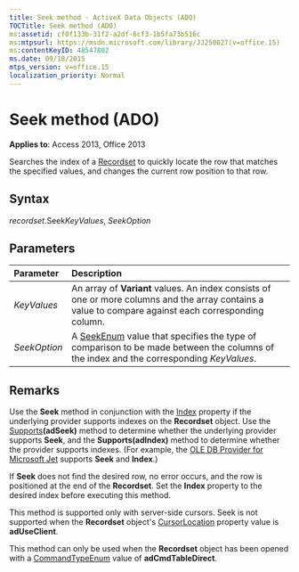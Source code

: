 ```yaml
---
title: Seek method - ActiveX Data Objects (ADO)
TOCTitle: Seek method (ADO)
ms:assetid: cf0f133b-31f2-a2df-6cf3-1b5fa73b516c
ms:mtpsurl: https://msdn.microsoft.com/library/JJ250027(v=office.15)
ms:contentKeyID: 48547802
ms.date: 09/18/2015
mtps_version: v=office.15
localization_priority: Normal
---
```


# Seek method (ADO)

**Applies to**: Access 2013, Office 2013

Searches the index of a [Recordset](recordset-object-ado.md) to quickly locate the row that matches the specified values, and changes the current row position to that row.

## Syntax

*recordset*.Seek*KeyValues*, *SeekOption*

## Parameters

|Parameter|Description|
|:--------|:----------|
|*KeyValues* |An array of **Variant** values. An index consists of one or more columns and the array contains a value to compare against each corresponding column.|
|*SeekOption* |A [SeekEnum](seekenum.md) value that specifies the type of comparison to be made between the columns of the index and the corresponding *KeyValues*.|

## Remarks

Use the **Seek** method in conjunction with the [Index](index-property-ado.md) property if the underlying provider supports indexes on the **Recordset** object. Use the [Supports](supports-method-ado.md)**(adSeek)** method to determine whether the underlying provider supports **Seek**, and the **Supports(adIndex)** method to determine whether the provider supports indexes. (For example, the [OLE DB Provider for Microsoft Jet](microsoft-ole-db-provider-for-microsoft-jet.md) supports **Seek** and **Index**.)

If **Seek** does not find the desired row, no error occurs, and the row is positioned at the end of the **Recordset**. Set the **Index** property to the desired index before executing this method.

This method is supported only with server-side cursors. Seek is not supported when the **Recordset** object's [CursorLocation](cursorlocation-property-ado.md) property value is **adUseClient**.

This method can only be used when the **Recordset** object has been opened with a [CommandTypeEnum](commandtypeenum.md) value of **adCmdTableDirect**.

